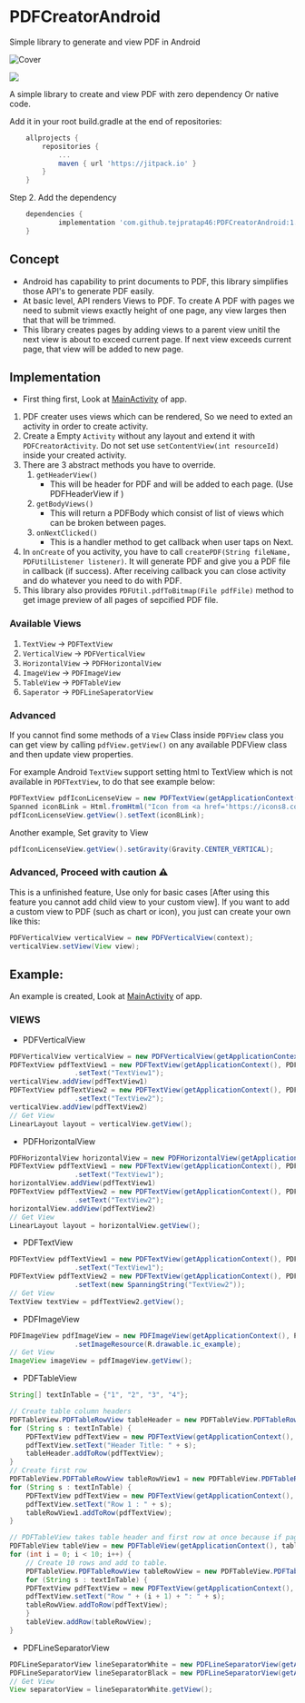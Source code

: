 # PDFCreatorAndroid
Simple library to generate and view PDF in Android

![Cover](https://github.com/tejpratap46/PDFCreatorAndroid/raw/master/cover.png)

[![](https://jitpack.io/v/tejpratap46/PDFCreatorAndroid.svg)](https://jitpack.io/#tejpratap46/PDFCreatorAndroid)

A simple library to create and view PDF with zero dependency Or native code.

Add it in your root build.gradle at the end of repositories:
```gradle
	allprojects {
		repositories {
			...
			maven { url 'https://jitpack.io' }
		}
	}
```
Step 2. Add the dependency

```gradle
	dependencies {
	        implementation 'com.github.tejpratap46:PDFCreatorAndroid:1.0'
	}
```

## Concept
* Android has capability to print documents to PDF, this library simplifies those API's to generate PDF easily.
* At basic level, API renders Views to PDF. To create A PDF with pages we need to submit views exactly height of one page, any view larges then that that will be trimmed.
* This library creates pages by adding views to a parent view unitil the next view is about to exceed current page. If next view exceeds current page, that view will be added to new page.

## Implementation
* First thing first, Look at [MainActivity](https://github.com/tejpratap46/PDFCreatorAndroid/blob/master/app/src/main/java/com/tejpratapsingh/pdfcreatorandroid/MainActivity.java) of app.

1. PDF creater uses views which can be rendered, So we need to exted an activity in order to create activity.
2. Create a Empty `Activity` without any layout and extend it with `PDFCreatorActivity`. Do not set use `setContentView(int resourceId)` inside your created activity.
3. There are 3 abstract methods you have to override.
    1. `getHeaderView()`
        * This will be header for PDF and will be added to each page. (Use PDFHeaderView if )
    2. `getBodyViews()`
        * This will return a PDFBody which consist of list of views which can be broken between pages.
    3. `onNextClicked()`
        * This is a handler method to get callback when user taps on Next.
4. In `onCreate` of you activity, you have to call `createPDF(String fileName, PDFUtilListener listener)`. It will generate PDF and give you a PDF file in callback (if success). After receiving callback you can close activity and do whatever you need to do with PDF.
5. This library also provides `PDFUtil.pdfToBitmap(File pdfFile)` method to get image preview of all pages of sepcified PDF file.

### Available Views

1. `TextView` -> `PDFTextView`
2. `VerticalView` -> `PDFVerticalView`
3. `HorizontalView` -> `PDFHorizontalView`
4. `ImageView` -> `PDFImageView`
5. `TableView` -> `PDFTableView`
6. `Saperator` -> `PDFLineSaperatorView`

### Advanced
If you cannot find some methods of a `View` Class inside `PDFView` class you can get view by calling `pdfView.getView()` on any available PDFView class and then update view properties.

For example Android `TextView` support setting html to TextView which is not available in `PDFTextView`, to do that see example below:
```java
PDFTextView pdfIconLicenseView = new PDFTextView(getApplicationContext(), PDFTextView.PDF_TEXT_SIZE.H3);
Spanned icon8Link = Html.fromHtml("Icon from <a href='https://icons8.com'>https://icons8.com</a>");
pdfIconLicenseView.getView().setText(icon8Link);
```
Another example, Set gravity to View
```java
pdfIconLicenseView.getView().setGravity(Gravity.CENTER_VERTICAL);
```

### Advanced, Proceed with caution :warning:
This is a unfinished feature, Use only for basic cases [After using this feature you cannot add child view to your custom view].
If you want to add a custom view to PDF (such as chart or icon), you just can create your own like this:
```java
PDFVerticalView verticalView = new PDFVerticalView(context);
verticalView.setView(View view);
```

## Example:
An example is created, Look at [MainActivity](https://github.com/tejpratap46/PDFCreatorAndroid/blob/master/app/src/main/java/com/tejpratapsingh/pdfcreatorandroid/MainActivity.java) of app.

### VIEWS
* PDFVerticalView
```java
PDFVerticalView verticalView = new PDFVerticalView(getApplicationContext());
PDFTextView pdfTextView1 = new PDFTextView(getApplicationContext(), PDFTextView.PDF_TEXT_SIZE.P)
				.setText("TextView1");
verticalView.addView(pdfTextView1)
PDFTextView pdfTextView2 = new PDFTextView(getApplicationContext(), PDFTextView.PDF_TEXT_SIZE.P)
				.setText("TextView2");
verticalView.addView(pdfTextView2)
// Get View
LinearLayout layout = verticalView.getView();
```
* PDFHorizontalView
```java
PDFHorizontalView horizontalView = new PDFHorizontalView(getApplicationContext());
PDFTextView pdfTextView1 = new PDFTextView(getApplicationContext(), PDFTextView.PDF_TEXT_SIZE.P)
				.setText("TextView1");
horizontalView.addView(pdfTextView1)
PDFTextView pdfTextView2 = new PDFTextView(getApplicationContext(), PDFTextView.PDF_TEXT_SIZE.P)
				.setText("TextView2");
horizontalView.addView(pdfTextView2)
// Get View
LinearLayout layout = horizontalView.getView();
```
* PDFTextView
```java
PDFTextView pdfTextView1 = new PDFTextView(getApplicationContext(), PDFTextView.PDF_TEXT_SIZE.P)
				.setText("TextView1");
PDFTextView pdfTextView2 = new PDFTextView(getApplicationContext(), PDFTextView.PDF_TEXT_SIZE.P)
				.setText(new SpanningString("TextView2"));
// Get View
TextView textView = pdfTextView2.getView();
```
* PDFImageView
```java
PDFImageView pdfImageView = new PDFImageView(getApplicationContext(), PDFTextView.PDF_TEXT_SIZE.P)
				.setImageResource(R.drawable.ic_example);
// Get View
ImageView imageView = pdfImageView.getView();
```
* PDFTableView
```java
String[] textInTable = {"1", "2", "3", "4"};

// Create table column headers
PDFTableView.PDFTableRowView tableHeader = new PDFTableView.PDFTableRowView(getApplicationContext());
for (String s : textInTable) {
    PDFTextView pdfTextView = new PDFTextView(getApplicationContext(), PDFTextView.PDF_TEXT_SIZE.P);
    pdfTextView.setText("Header Title: " + s);
    tableHeader.addToRow(pdfTextView);
}
// Create first row
PDFTableView.PDFTableRowView tableRowView1 = new PDFTableView.PDFTableRowView(getApplicationContext());
for (String s : textInTable) {
    PDFTextView pdfTextView = new PDFTextView(getApplicationContext(), PDFTextView.PDF_TEXT_SIZE.P);
    pdfTextView.setText("Row 1 : " + s);
    tableRowView1.addToRow(pdfTextView);
}

// PDFTableView takes table header and first row at once because if page ends after adding header then first row will be on next page. To avoid confusion to user, table header and first row is printed together.
PDFTableView tableView = new PDFTableView(getApplicationContext(), tableHeader, tableRowView1);
for (int i = 0; i < 10; i++) {
    // Create 10 rows and add to table.
    PDFTableView.PDFTableRowView tableRowView = new PDFTableView.PDFTableRowView(getApplicationContext());
    for (String s : textInTable) {
	PDFTextView pdfTextView = new PDFTextView(getApplicationContext(), PDFTextView.PDF_TEXT_SIZE.P);
	pdfTextView.setText("Row " + (i + 1) + ": " + s);
	tableRowView.addToRow(pdfTextView);
    }
    tableView.addRow(tableRowView);
}
```
* PDFLineSeparatorView
```java
PDFLineSeparatorView lineSeparatorWhite = new PDFLineSeparatorView(getApplicationContext()).setBackgroundColor(Color.WHITE);
PDFLineSeparatorView lineSeparatorBlack = new PDFLineSeparatorView(getApplicationContext()).setBackgroundColor(Color.BLACK);
// Get View
View separatorView = lineSeparatorWhite.getView();
```
